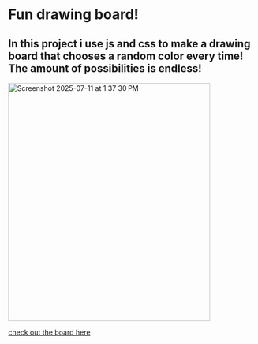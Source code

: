 # Fun drawing board!
## In this project i use js and css to make a drawing board that chooses a random color every time! The amount of possibilities is endless!

<img width="409" height="483" alt="Screenshot 2025-07-11 at 1 37 30 PM" src="https://github.com/user-attachments/assets/2b6f2cb4-4ea9-4b68-a493-a2d4d821f13e" />

[check out the board here](https://uladl.github.io/5days5projectsDAY4/)
